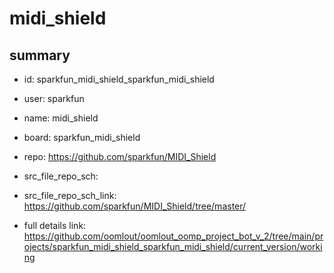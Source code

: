 # midi_shield
 
## summary 
* id: sparkfun_midi_shield_sparkfun_midi_shield
* user: sparkfun
* name: midi_shield
* board: sparkfun_midi_shield
* repo: https://github.com/sparkfun/MIDI_Shield



* src_file_repo_sch: 
* src_file_repo_sch_link: https://github.com/sparkfun/MIDI_Shield/tree/master/
* full details link: https://github.com/oomlout/oomlout_oomp_project_bot_v_2/tree/main/projects/sparkfun_midi_shield_sparkfun_midi_shield/current_version/working  







